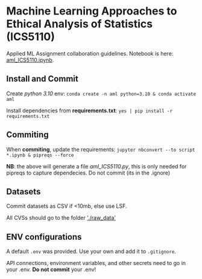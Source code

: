 # Machine Learning Approaches to Ethical Analysis of Statistics (ICS5110)

Applied ML Assignment collaboration guidelines. Notebook is here: [aml_ICS5110.ipynb](./aml_ICS5110.ipynb).

## Install and Commit

Create *python 3.10* env:
`conda create -n aml python=3.10 & conda activate aml`

Install dependencies from **requirements.txt**:
`yes | pip install -r requirements.txt`

## Commiting

When **commiting**, update the requirements:
`jupyter nbconvert --to script *.ipynb & pipreqs --force`

**NB**: the above will generate a file *aml_ICS5110.py*, this is only needed for pipreqs to capture dependecies. Do not commit (its in the .ignore)

## Datasets

Commit datasets as CSV if <10mb, else use LSF.

All CVSs should go to the folder ['./raw_data'](./raw_data)

## ENV configurations

A default `.env` was provided.
Use your own and add it to `.gitignore`.

API connections, environment variables, and other secrets need to go in your .env.
**Do not commit** your .env!